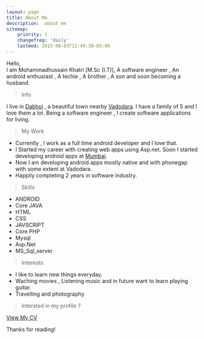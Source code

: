 ```yaml
---
layout: page
title: About Me
description:  about me
sitemap:
    priority: 1
    changefreq: 'daily'
    lastmod: 2015-08-03T12:49:30-05:00
---
```


Hello,<br/>
   I am Mohammadhussain Khatri [M.Sc (I.T)], A software engineer , An android enthusiast , A techie , A brother , A son and soon becoming a husband.

 > Info

 I live in <a href="https://www.google.co.in/search?q=Dabhoi" target="_blank">Dabhoi</a> , a beautiful town nearby <a href="https://www.google.co.in/search?q=Vadodara" target="_blank">Vadodara</a>. I have a family of 5 and I love them a lot. Being a software engineer , I create software applications for living.

 > My Work
 
 * Currently , I work as a full time android developer and I love that.
 * I Started my career with creating web apps using Asp.net. Soon I started developing android apps at <a href="https://www.google.co.in/search?q=Mumbai" target="_blank">Mumbai</a>.
 * Now I am developing android apps mostly native and with phonegap with some extent at Vadodara.
 * Happily completing 2 years in software industry.

 > Skills

*	ANDROID
*	Core JAVA
*	HTML
*	CSS
*	JAVSCRIPT
*	Core PHP
*	Mysql
*	Asp.Net
*	MS_Sql_server


> Interests

* I like to learn new things everyday.
* Waching movies , Listening music and in future want to learn playing guitar.
* Travelling and photography

> Intersted in my profile ?

<a href="https://drive.google.com/file/d/0B0Nx9gcUX3czWkdjeDQ0b2F1dGM/view?usp=sharing" target="_blank">View My CV</a>

Thanks for reading!
